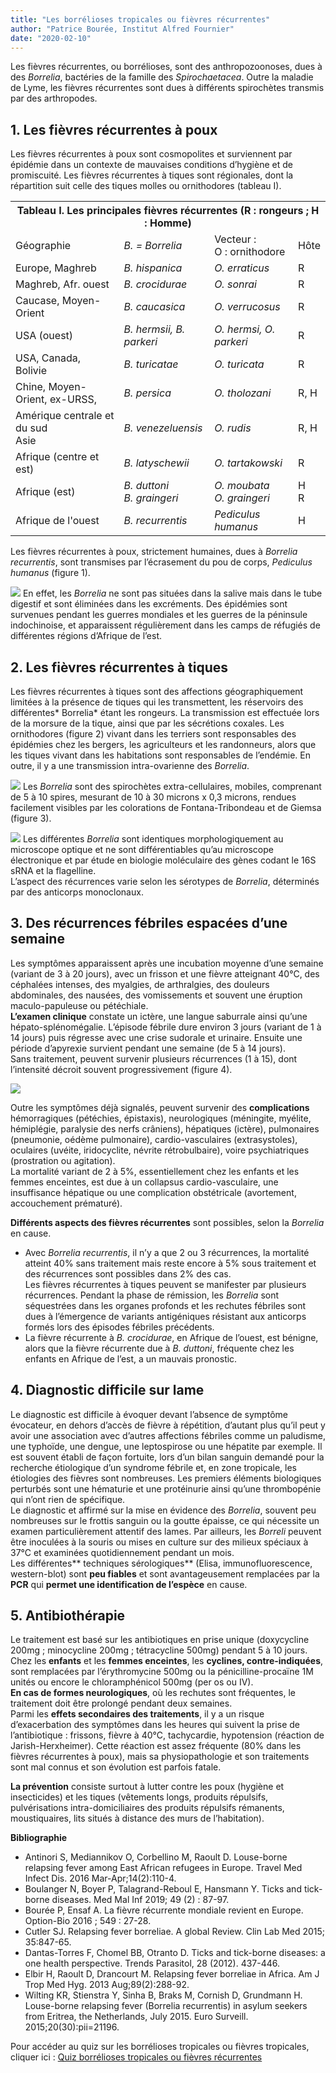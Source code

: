 ```yaml
---
title: "Les borrélioses tropicales ou fièvres récurrentes"
author: "Patrice Bourée, Institut Alfred Fournier"
date: "2020-02-10"
---
```


<div class="teaser"><p>Les fièvres récurrentes, ou borrélioses, sont  des anthropozoonoses, dues à des <em>Borrelia</em>,  bactéries de la famille des <em>Spirochaetacea</em>. Outre la maladie de Lyme, les fièvres récurrentes sont dues à différents spirochètes transmis par des arthropodes.</p></div>

## 1. Les fièvres récurrentes à poux
Les fièvres récurrentes à poux sont cosmopolites et surviennent par épidémie dans un contexte de mauvaises conditions d’hygiène et de promiscuité. Les fièvres récurrentes à tiques sont régionales, dont la répartition suit celle des tiques molles ou ornithodores (tableau I).

<table>
  <tr>
    <th colspan="4"><b>Tableau I. Les principales fièvres récurrentes (R : rongeurs ; H : Homme)</th>
  </tr>
  <tr>
    <td>Géographie</td>
    <td><i>B. = Borrelia</td>
    <td>Vecteur : <br>O : ornithodore</td>
    <td>Hôte</td>
  </tr>
  <tr>
    <td>Europe, Maghreb</td>
    <td><i>B. hispanica</td>
    <td><i>O. erraticus</td>
    <td>R</td>
  </tr>
  <tr>
    <td>Maghreb, Afr. ouest</td>
    <td><i>B. crocidurae</td>
    <td><i>O. sonrai</td>
    <td>R</td>
  </tr>
  <tr>
    <td>Caucase, Moyen-Orient</td>
    <td><i>B. caucasica</td>
    <td><i>O. verrucosus</td>
    <td>R</td>
  </tr>
  <tr>
    <td>USA (ouest)</td>
    <td><i>B. hermsii, B. parkeri</td>
    <td><i>O. hermsi, O. parkeri</td>
    <td>R</td>
  </tr>
  <tr>
    <td>USA, Canada, Bolivie</td>
    <td><i>B. turicatae</td>
    <td><i>O. turicata</td>
    <td>R</td>
  </tr>
  <tr>
    <td>Chine, Moyen-Orient, ex-URSS,</td>
    <td><i>B. persica</td>
    <td><i>O. tholozani</td>
    <td>R, H</td>
  </tr>
  <tr>
    <td>Amérique centrale et du sud<br>Asie</td>
    <td><i>B. venezeluensis</td>
    <td><i>O. rudis</td>
    <td>R, H</td>
  </tr>
  <tr>
    <td>Afrique (centre et est)<br></td>
    <td><i>B. latyschewii</td>
    <td><i>O. tartakowski</td>
    <td>R</td>
  </tr>
  <tr>
    <td>Afrique (est)</td>
    <td><i>B. duttoni<br>B. graingeri</td>
    <td><i>O. moubata<br>O. graingeri</td>
    <td>H<br>R</td>
  </tr>
  <tr>
    <td>Afrique de l'ouest</td>
    <td><i>B. recurrentis</td>
    <td><i>Pediculus humanus</i></td>
    <td>H</td>
  </tr>
</table>

Les fièvres récurrentes à poux, strictement humaines, dues à *Borrelia recurrentis*, sont transmises par l’écrasement du pou de corps, *Pediculus humanus* (figure 1).  

![](image001.jpg)
En effet, les *Borrelia* ne sont pas situées dans la salive mais dans le tube digestif et sont éliminées dans les excréments. Des épidémies sont survenues pendant les guerres mondiales et les guerres de la péninsule indochinoise, et apparaissent régulièrement dans les camps de réfugiés de différentes régions d’Afrique de l’est.

## 2. Les fièvres récurrentes à tiques
Les fièvres récurrentes à tiques sont des affections géographiquement limitées à la présence de tiques qui les transmettent, les réservoirs des différentes* Borrelia* étant les rongeurs. La transmission est effectuée lors de la morsure de la tique, ainsi que par les sécrétions coxales. Les ornithodores (figure 2) vivant dans les terriers sont responsables des épidémies chez les bergers, les agriculteurs et les randonneurs, alors que les tiques vivant dans les habitations sont responsables de l’endémie. En outre, il y a une transmission intra-ovarienne des *Borrelia*.

![](image002.jpg)
Les *Borrelia*  sont des spirochètes extra-cellulaires, mobiles, comprenant de 5 à 10 spires, mesurant de 10 à 30 microns x 0,3 microns, rendues facilement visibles par les colorations de Fontana-Tribondeau et de Giemsa (figure 3).  

![](image003.jpg)
 Les différentes *Borrelia* sont identiques morphologiquement au microscope optique et ne sont différentiables qu’au microscope électronique et par étude en biologie moléculaire des gènes codant le 16S sRNA et la flagelline.  
L’aspect des récurrences varie selon les sérotypes de *Borrelia*, déterminés par des anticorps monoclonaux. 

## 3. Des récurrences fébriles espacées d’une semaine
Les symptômes apparaissent après une incubation moyenne d’une semaine (variant de 3 à 20 jours), avec un frisson et une fièvre atteignant 40°C, des céphalées intenses, des myalgies, de arthralgies, des douleurs abdominales, des nausées, des vomissements et souvent une éruption maculo-papuleuse ou pétéchiale.  
**L’examen clinique** constate un ictère, une langue saburrale ainsi qu’une hépato-splénomégalie. L’épisode fébrile dure environ 3 jours (variant de 1 à 14 jours) puis régresse avec une crise sudorale et urinaire. Ensuite une période d’apyrexie survient pendant une semaine (de 5 à 14 jours).  
Sans traitement, peuvent survenir plusieurs récurrences (1 à 15), dont l’intensité décroit souvent progressivement (figure 4). 

![](image004.jpg)

Outre les symptômes déjà signalés, peuvent survenir des **complications** hémorragiques (pétéchies, épistaxis), neurologiques (méningite, myélite, hémiplégie, paralysie des nerfs crâniens), hépatiques (ictère), pulmonaires (pneumonie, oédème pulmonaire), cardio-vasculaires (extrasystoles), oculaires (uvéite, iridocyclite, névrite rétrobulbaire), voire psychiatriques (prostration ou agitation).  
La mortalité variant de 2 à 5%, essentiellement chez les enfants et les femmes enceintes, est due à un collapsus cardio-vasculaire, une insuffisance hépatique ou une complication obstétricale (avortement, accouchement prématuré). 

**Différents aspects des fièvres récurrentes** sont possibles, selon la *Borrelia* en cause.  
- Avec *Borrelia recurrentis*, il n’y a que 2 ou 3 récurrences, la mortalité atteint 40% sans traitement mais reste encore à 5% sous traitement et des récurrences sont possibles dans 2% des cas.  
Les fièvres récurrentes à tiques peuvent se manifester par plusieurs récurrences. Pendant la phase de rémission, les *Borrelia* sont séquestrées dans les organes profonds et les rechutes fébriles sont dues à l’émergence de variants antigéniques résistant aux anticorps formés lors des épisodes fébriles précédents.  
- La fièvre récurrente à *B. crocidurae*, en Afrique de l’ouest, est bénigne, alors que la fièvre récurrente due à *B. duttoni*, fréquente chez les enfants en Afrique de l’est, a un mauvais pronostic. 

## 4. Diagnostic difficile sur lame
Le diagnostic est difficile à évoquer devant l’absence de symptôme évocateur, en dehors d’accès de fièvre à répétition, d’autant plus qu’il peut y avoir une association avec d’autres affections fébriles comme un paludisme, une typhoïde, une dengue, une leptospirose ou une hépatite par exemple. Il est souvent établi de façon fortuite, lors d’un bilan sanguin demandé pour la recherche étiologique d’un syndrome fébrile et, en zone tropicale, les étiologies des fièvres sont nombreuses. Les premiers éléments biologiques perturbés sont une hématurie et une protéinurie ainsi qu’une thrombopénie qui n’ont rien de spécifique.  
 Le diagnostic et affirmé sur la mise en évidence des *Borrelia*, souvent peu nombreuses sur le frottis sanguin ou la goutte épaisse, ce qui nécessite un examen particulièrement attentif des lames. Par ailleurs, les *Borreli* peuvent être inoculées à la souris ou mises en culture sur des milieux spéciaux à 37°C et examinées quotidiennement pendant un mois.  
Les différentes** techniques sérologiques** (Elisa, immunofluorescence, western-blot) sont **peu fiables** et sont avantageusement remplacées par la **PCR** qui **permet une identification de l’espèce** en cause. 

## 5. Antibiothérapie
Le traitement est basé sur les antibiotiques en prise unique (doxycycline 200mg ; minocycline 200mg ; tétracycline 500mg) pendant 5 à 10 jours.  
Chez les **enfants** et les **femmes enceintes**, les **cyclines, contre-indiquées**, sont remplacées par l’érythromycine 500mg ou la pénicilline-procaïne 1M unités ou encore le chloramphénicol 500mg (per os ou IV).  
**En cas de formes neurologiques**, où les rechutes sont fréquentes, le traitement doit être prolongé pendant deux semaines.  
Parmi les **effets secondaires des traitements**, il y a  un risque d’exacerbation des symptômes dans les heures qui suivent la prise de l’antibiotique : frissons, fièvre à 40°C, tachycardie, hypotension (réaction de Jarish-Herxheimer). Cette réaction est assez fréquente (80% dans les fièvres récurrentes à poux), mais sa physiopathologie et son traitements sont mal connus et son évolution est parfois fatale. 

**La prévention** consiste surtout à lutter contre les poux (hygiène et insecticides) et les tiques (vêtements longs, produits répulsifs, pulvérisations intra-domiciliaires des produits répulsifs rémanents, moustiquaires, lits situés à distance  des murs  de l’habitation).

**Bibliographie**
- Antinori S, Mediannikov O, Corbellino M, Raoult D. Louse-borne relapsing fever among East African refugees in Europe. Travel Med Infect Dis. 2016 Mar-Apr;14(2):110-4.  
- Boulanger N, Boyer P, Talagrand-Reboul E, Hansmann Y. Ticks and tick-borne diseases. Med Mal Inf 2019; 49 (2) : 87-97.  
- Bourée P, Ensaf A. La fièvre récurrente mondiale revient en Europe. Option-Bio 2016 ; 549 : 27-28.  
- Cutler SJ. Relapsing fever borreliae. A global Review.  Clin Lab Med 2015; 35:847-65.  
- Dantas-Torres F, Chomel BB, Otranto D. Ticks and tick-borne diseases: a one health perspective. Trends Parasitol, 28 (2012). 437-446.  
- Elbir H, Raoult D, Drancourt M. Relapsing fever borreliae in Africa. Am J Trop Med Hyg. 2013 Aug;89(2):288-92.  
- Wilting KR, Stienstra Y, Sinha B, Braks M, Cornish D, Grundmann H. Louse-borne relapsing fever (Borrelia recurrentis) in asylum seekers from Eritrea, the Netherlands, July 2015. Euro Surveill. 2015;20(30):pii=21196.

Pour accéder au quiz sur les borrélioses tropicales ou fièvres tropicales, cliquer ici : <a href="https://docs.google.com/forms/d/e/1FAIpQLScfAWfcAdMyCEE3IoyWmDUp5zMLlPgiazlvRJBbXD9QPHxeZQ/viewform" target="_blank" rel="noopener">Quiz borrélioses tropicales ou fièvres récurrentes</a>